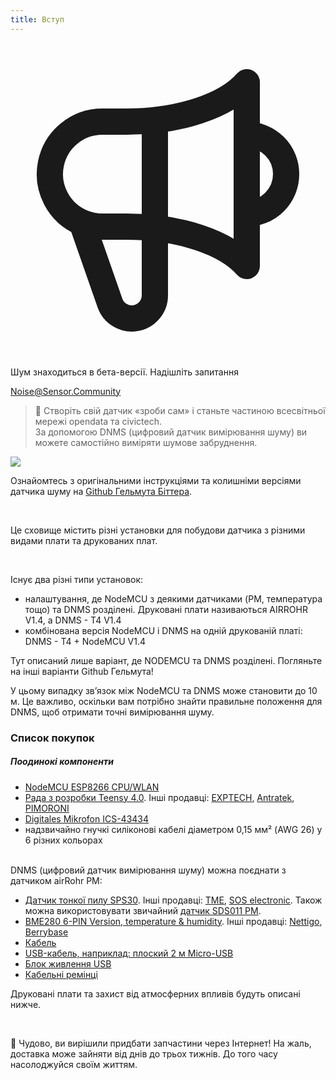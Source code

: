 ```yaml
---
title: Вступ
---
```

 
  <div class="max-w-screen-xl mx-auto pb-5">
    <div class="p-2 rounded-lg bg-indigo-100 shadow-lg sm:p-3">
    <div class="flex items-center">
          <span class="p-2 rounded-lg bg-indigo-500">
            <svg class="h-8 w-8 text-white" fill="none" viewBox="0 0 24 24" stroke="currentColor">
              <path stroke-linecap="round" stroke-linejoin="round" stroke-width="2" d="M11 5.882V19.24a1.76 1.76 0 01-3.417.592l-2.147-6.15M18 13a3 3 0 100-6M5.436 13.683A4.001 4.001 0 017 6h1.832c4.1 0 7.625-1.234 9.168-3v14c-1.543-1.766-5.067-3-9.168-3H7a3.988 3.988 0 01-1.564-.317z" />
            </svg>
          </span>
        <div class="flex-wrap flex">
          <p class="pt-1 text-indigo-700 font-medium">
              Шум знаходиться в бета-версії. Надішліть запитання</p>
        <a href="mailto:Noise@Sensor.Community" class="ml-1 font-medium underline text-white hover:text-yellow-600">
                Noise@Sensor.Community</a>
        </div>
    </div>
  </div>
</div>


> 🚧 Створіть свій датчик «зроби сам» і станьте частиною всесвітньої мережі opendata та civictech. <br> За допомогою DNMS (цифровий датчик вимірювання шуму) ви можете самостійно виміряти шумове забруднення.

 <img src="../docs/dnms/dnms-noise-measuring-sensor-kit.jpg" style="display: block; margin: 1em 0" loading="lazy"/>


Ознайомтесь з оригінальними інструкціями та колишніми версіями датчика шуму на [Github Гельмута Біттера](https://github.com/hbitter/DNMS/tree/master/Manual).

<br>

Це сховище містить різні установки для побудови датчика з різними видами плати та друкованих плат.
 
 <br>
 
 Існує два різні типи установок:
  
* налаштування, де NodeMCU з деякими датчиками (PM, температура тощо) та DNMS розділені. Друковані плати називаються AIRROHR V1.4, а DNMS - T4 V1.4
* комбінована версія NodeMCU і DNMS на одній друкованій платі: DNMS - T4 + NodeMCU V1.4
  
Тут описаний лише варіант, де NODEMCU та DNMS розділені. Погляньте на інші варіанти Github Гельмута!
 
  У цьому випадку зв’язок між NodeMCU та DNMS може становити до 10 м. Це важливо, оскільки вам потрібно знайти правильне положення для DNMS, щоб отримати точні вимірювання шуму.

### Список покупок

##### Поодинокі компоненти
* [NodeMCU ESP8266 CPU/WLAN](https://www.aliexpress.com/wholesale?groupsort=1&SortType=price_asc&SearchText=nodemcu+v3+esp8266+ch340)
* [Рада з розробки Teensy 4.0](https://www.pjrc.com/store/teensy40.html). Інші продавці: [EXPTECH](https://www.exp-tech.de/plattformen/teensy/9596/teensy-4.0-development-board), [Antratek](https://www.antratek.de/teensy-4-0), [PIMORONI](https://shop.pimoroni.com/products/teensy-4-0-development-board)
* [Digitales Mikrofon ICS-43434](https://www.tindie.com/products/onehorse/ics43434-i2s-digital-microphone/)
* надзвичайно гнучкі силіконові кабелі діаметром 0,15 мм² (AWG 26) у 6 різних кольорах
<br>
DNMS (цифровий датчик вимірювання шуму) можна поєднати з датчиком airRohr PM:

* [Датчик тонкої пилу SPS30](https://www.sparkfun.com/products/15103). Інші продавці: [TME](https://www.tme.eu/de/details/sps30/gassensoren/sensirion/1-101638-10/?brutto=1), [SOS electronic](https://www.soselectronic.de/products/sensirion/sps30-2-304234). Також можна використовувати звичайний [датчик SDS011 PM](https://de.aliexpress.com/wholesale?catId=0&initiative_id=AS_20200813122806&SearchText=sds011).
* [BME280 6-PIN Version, temperature & humidity](https://www.aliexpress.com/wholesale?catId=0&initiative_id=SB_20200308040440&SearchText=bme280+-5V+%2B3.3V). Інші продавці: [Nettigo](https://nettigo.eu/products/module-pressure-humidity-and-temperature-sensor-bosch-bme280), [Berrybase](https://www.berrybase.de/bauelemente/sensoren-module/feuchtigkeit/bme680-breakout-board-4in1-sensor-f-252-r-temperatur-luftfeuchtigkeit-luftdruck-und-luftg-252-t)
* [Кабель](http://www.aliexpress.com/wholesale?groupsort=1&SortType=price_asc&SearchText=Dupont+cable+20cm+female-female)
* [USB-кабель, наприклад: плоский 2 м Micro-USB](https://www.aliexpress.com/wholesale?catId=0&initiative_id=SB_20200308040708&SearchText=micro+usb+flat+cable+2m)
* [Блок живлення USB](https://www.aliexpress.com/wholesale?catId=0&initiative_id=SB_20200308040834&SearchText=single+micro+usb+eu+power+supply)
* [Кабельні ремінці](https://www.aliexpress.com/wholesale?catId=0&initiative_id=SB_20200308040852&SearchText=cable+straps)

Друковані плати та захист від атмосферних впливів будуть описані нижче.

<br>

🙌 Чудово, ви вирішили придбати запчастини через Інтернет!
На жаль, доставка може зайняти від днів до трьох тижнів.
До того часу насолоджуйся своїм життям️.
